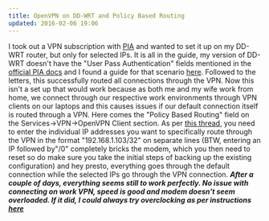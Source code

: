 ```yaml
---
title: OpenVPN on DD-WRT and Policy Based Routing
updated: 2016-02-06 19:06
---
```


I took out a VPN subscription with [PIA](https://www.privateinternetaccess.com) and wanted to set it up on my DD-WRT router, but only for selected IPs.
It is all in the guide, my version of DD-WRT doesn't have the "User Pass Authentication" fields mentioned in the [official PIA docs](https://www.privateinternetaccess.com/pages/client-support/dd-wrt-openvpn) and I found a guide for that scenario [here](http://www.instructables.com/id/Configure-VPN-Settings-on-Older-DD-WRT-Routers-for/?ALLSTEPS). Followed to the letters, this successfully routed all connections through the VPN. 
Now this isn't a set up that would work because as both me and my wife work from home, we connect through our respective work environments through VPN clients on our laptops and this causes issues if our default connection itself is routed through a VPN. 
Here comes the "Policy Based Routing" field on the Services->VPN->OpenVPN Client section. As per [this thread](https://www.privateinternetaccess.com/forum/discussion/17495/dd-wrt-with-openvpn-and-policy-based-routing-setup), you need to enter the individual IP addresses you want to specifically route through the VPN in the format "192.168.1.103/32" on separate lines (BTW, entering an IP followed by"/0" completely bricks the modem, which you then need to reset so do make sure you take the initial steps of backing up the existing configuration) and hey presto, everything goes through the default connection while the selected IPs go through the VPN connection.
***After a couple of days, everything seems still to work perfectly. No issue with connecting on work VPN, speed is good and modem doesn't seem overloaded. If it did, I could always try overclocking as per instructions [here](http://www.stevejenkins.com/blog/2013/03/how-to-overclock-a-ciscolinksys-e4200-router-running-dd-wrt/)***